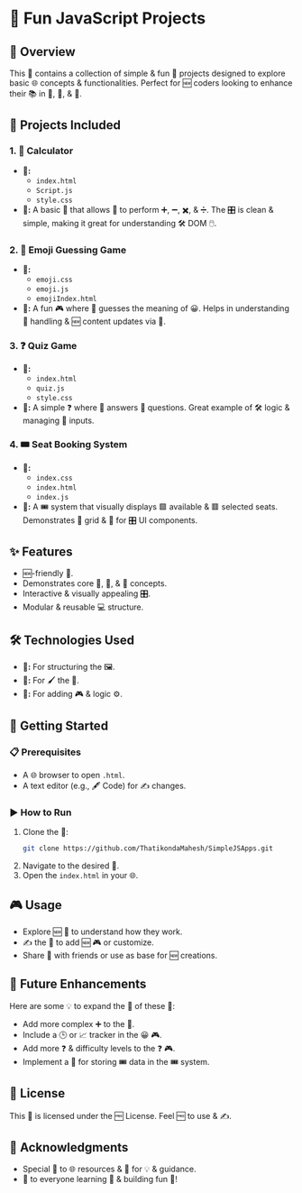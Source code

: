 # 🎉 Fun JavaScript Projects

## 🌟 Overview
This 📁 contains a collection of simple & fun 📜 projects designed to explore basic 🌐 concepts & functionalities. Perfect for 🆕 coders looking to enhance their 📚 in 📜, 📝, & 🎨.

## 📂 Projects Included

### 1. 🧮 Calculator
- **📄:**
  - `index.html`
  - `Script.js`
  - `style.css`
- **📖:**
  A basic 🧮 that allows 👤 to perform ➕, ➖, ✖️, & ➗. The 🎛️ is clean & simple, making it great for understanding 🛠️ DOM 🖱️.

### 2. 🤔 Emoji Guessing Game
- **📄:**
  - `emoji.css`
  - `emoji.js`
  - `emojiIndex.html`
- **📖:**
  A fun 🎮 where 👤 guesses the meaning of 😀. Helps in understanding 🎯 handling & 🆕 content updates via 📜.

### 3. ❓ Quiz Game
- **📄:**
  - `index.html`
  - `quiz.js`
  - `style.css`
- **📖:**
  A simple ❓ where 👤 answers 🔘 questions. Great example of 🛠️ logic & managing 👤 inputs.

### 4. 🎟️ Seat Booking System
- **📄:**
  - `index.css`
  - `index.html`
  - `index.js`
- **📖:**
  A 🎟️ system that visually displays 🟩 available & 🟥 selected seats. Demonstrates 🎨 grid & 📜 for 🎛️ UI components.

## ✨ Features
- 🆕-friendly 📁.
- Demonstrates core 📜, 📝, & 🎨 concepts.
- Interactive & visually appealing 🎛️.
- Modular & reusable 💻 structure.

## 🛠️ Technologies Used
- **📝:** For structuring the 🖼️.
- **🎨:** For 🖌️ the 📁.
- **📜:** For adding 🎮 & logic ⚙️.

## 🚀 Getting Started

### 📋 Prerequisites
- A 🌐 browser to open `.html`.
- A text editor (e.g., 🖋️ Code) for ✍️ changes.

### ▶️ How to Run
1. Clone the 📁:
   ```bash
   git clone https://github.com/ThatikondaMahesh/SimpleJSApps.git
   ```
2. Navigate to the desired 📂.
3. Open the `index.html` in your 🌐.

## 🎮 Usage
- Explore 🆕 📁 to understand how they work.
- ✍️ the 📜 to add 🆕 🎮 or customize.
- Share 📁 with friends or use as base for 🆕 creations.

## 🔮 Future Enhancements
Here are some 💡 to expand the 🔧 of these 📁:
- Add more complex ➕ to the 🧮.
- Include a 🕒 or 📈 tracker in the 😀 🎮.
- Add more ❓ & difficulty levels to the ❓ 🎮.
- Implement a 🔗 for storing 🎟️ data in the 🎟️ system.

## 📜 License
This 📁 is licensed under the 🆓 License. Feel 🆓 to use & ✍️.

## 🙏 Acknowledgments
- Special 🙌 to 🌐 resources & 👫 for 💡 & guidance.
- 👏 to everyone learning 📜 & building fun 📁!

